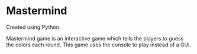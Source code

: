 # Mastermind
Created using Python.

Mastermind game is an interactive game which tells the players to guess the colors each round. This game uses the console to play instead of a GUI.
